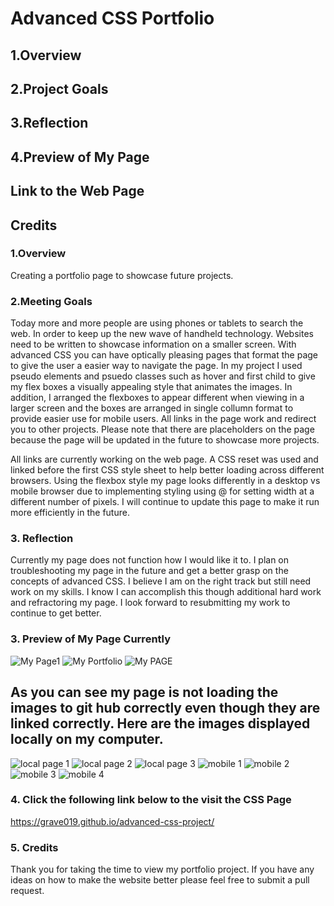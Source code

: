 # Advanced CSS Portfolio

## 1.Overview

## 2.Project Goals

## 3.Reflection

## 4.Preview of My Page

## Link to the Web Page

## Credits

### 1.Overview

Creating a portfolio page to showcase future projects.

### 2.Meeting Goals

Today more and more people are using phones or tablets to search the web. In order to keep up the new wave of handheld technology. Websites need to be written to showcase information on a smaller screen. With advanced CSS you can have optically pleasing pages that format the page to give the user a easier way to navigate the page. In my project I used pseudo elements and psuedo classes such as hover and first child to give my flex boxes a visually appealing style that animates the images. In addition, I arranged the flexboxes to appear different when viewing in a larger screen and the boxes are arranged in single collumn format to provide easier use for mobile users. All links in the page work and redirect you to other projects. Please note that there are placeholders on the page because the page will be updated in the future to showcase more projects.

All links are currently working on the web page. A CSS reset was used and linked before the first CSS style sheet to help better loading across different browsers. Using the flexbox style my page looks differently in a desktop vs mobile browser due to implementing styling using @ for setting width at a different number of pixels. I will continue to update this page to make it run more efficiently in the future.

### 3. Reflection

Currently my page does not function how I would like it to. I plan on troubleshooting my page in the future and get a better grasp on the concepts of advanced CSS. I believe I am on the right track but still need work on my skills. I know I can accomplish this though additional hard work and refractoring my page. I look forward to resubmitting my work to continue to get better.

### 3. Preview of My Page Currently

![My Page1](assets/images/web-page.png)
![My Portfolio](assets/images/Screen%20Shot%202021-09-21%20at%2010.16.14%20PM.png)
![My PAGE](assets/images/Screen%20Shot%202021-09-21%20at%2010.16.30%20PM.png)

## As you can see my page is not loading the images to git hub correctly even though they are linked correctly. Here are the images displayed locally on my computer.
![local page 1](assets/images/local-1.png)
![local page 2](assets/images/local-2.png)
![local page 3](assets/images/local-3.png)
![mobile 1](assets/images/web-screen-1.png)
![mobile 2](assets/images/web-screen-2.png)
![mobile 3](assets/images/web-screen-3.png)
![mobile 4](assets/images/web-screen-4.png)

### 4. Click the following link below to the visit the CSS Page

<https://grave019.github.io/advanced-css-project/>

### 5. Credits

Thank you for taking the time to view my portfolio project. If you have any ideas on how to make the website better please feel free to submit a pull request.
